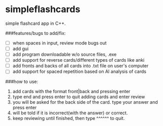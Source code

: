 # simpleflashcards
simple flashcard app in C++.

###features/bugs to add/fix:
- [ ] when spaces in input, review mode bugs out
- [ ] add gui
- [ ] add program downloadable w/o source files, .exe
- [ ] add support for reverse cards/different types of cards like anki
- [ ] add fronts and backs of all cards into .txt file on user's computer
- [ ] add support for spaced repetition based on AI analysis of cards

###how to use:
1. add cards with the format front|back and pressing enter
2. type end and press enter to quit adding cards and enter review
3. you will be asked for the back side of the card. type your answer and press enter
4. will be told if it is incorrect(with the answer) or correct.
5. keep reviewing until finished, then type ^^^^^^ to quit.
